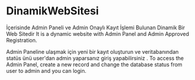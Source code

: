 # DinamikWebSitesi
İçerisinde Admin Paneli ve Admin Onaylı Kayıt İşlemi Bulunan Dinamik Bir Web Sitedir
It is a dynamic website with Admin Panel and Admin Approved Registration.


Admin Paneline ulaşmak için yeni bir kayıt oluşturun ve veritabanından statüs ünü user'dan admin yaparsanız giriş yapabilirsiniz . 
To access the Admin Panel, create a new record and change the database status from user to admin and you can login.
